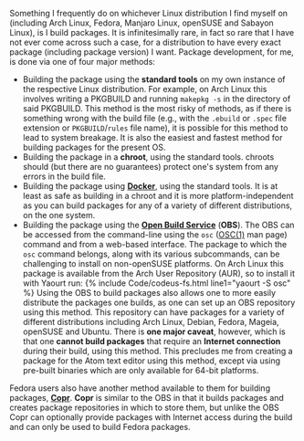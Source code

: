 Something I frequently do on whichever Linux distribution I find myself on (including Arch Linux, Fedora, Manjaro Linux, openSUSE and Sabayon Linux), is I build packages. It is infinitesimally rare, in fact so rare that I have not ever come across such a case, for a distribution to have every exact package (including package version) I want. Package development, for me, is done via one of four major methods:

* Building the package using the **standard tools** on my own instance of the respective Linux distribution. For example, on Arch Linux this involves writing a PKGBUILD and running `makepkg -s` in the directory of said PKGBUILD. This method is the most risky of methods, as if there is something wrong with the build file (e.g., with the `.ebuild` or `.spec` file extension or `PKGBUILD`/`rules` file name), it is possible for this method to lead to system breakage. It is also the easiest and fastest method for building packages for the present OS.
* Building the package in a **chroot**, using the standard tools. chroots should (but there are no guarantees) protect one's system from any errors in the build file.
* Building the package using [**Docker**](https://www.docker.com/), using the standard tools. It is at least as safe as building in a chroot and it is more platform-independent as you can build packages for any of a variety of different distributions, on the one system.
* Building the package using the [**Open Build Service**](https://build.opensuse.org/) (**OBS**). The OBS can be accessed from the command-line using the `osc` ([OSC(1)](/man/osc.1.html) man page) command and from a web-based interface. The package to which the `osc` command belongs, along with its various subcommands, can be challenging to install on non-openSUSE platforms. On Arch Linux this package is available from the Arch User Repository (AUR), so to install it with Yaourt run: {% include Code/codeus-fs.html line1="yaourt -S osc" %} Using the OBS to build packages also allows one to more easily distribute the packages one builds, as one can set up an OBS repository using this method. This repository can have packages for a variety of different distributions including Arch Linux, Debian, Fedora, Mageia, openSUSE and Ubuntu. There is **one major caveat**, however, which is that one **cannot build packages** that require an **Internet connection** during their build, using this method. This precludes me from creating a package for the Atom text editor using this method, except via using pre-built binaries which are only available for 64-bit platforms.

Fedora users also have another method available to them for building packages, [**Copr**](https://copr.fedorainfracloud.org/). **Copr** is similar to the OBS in that it builds packages and creates package repositories in which to store them, but unlike the OBS Copr can optionally provide packages with Internet access during the build and can only be used to build Fedora packages.
